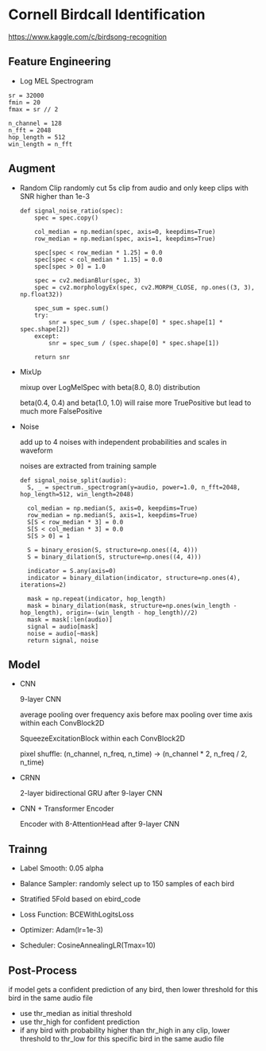 # Cornell Birdcall Identification 
https://www.kaggle.com/c/birdsong-recognition

## Feature Engineering
- Log MEL Spectrogram
```
sr = 32000
fmin = 20
fmax = sr // 2

n_channel = 128
n_fft = 2048
hop_length = 512
win_length = n_fft
```

## Augment
- Random Clip
  randomly cut 5s clip from audio and only keep clips with SNR higher than 1e-3
  ```
  def signal_noise_ratio(spec):
      spec = spec.copy()

      col_median = np.median(spec, axis=0, keepdims=True)
      row_median = np.median(spec, axis=1, keepdims=True)

      spec[spec < row_median * 1.25] = 0.0
      spec[spec < col_median * 1.15] = 0.0
      spec[spec > 0] = 1.0

      spec = cv2.medianBlur(spec, 3)
      spec = cv2.morphologyEx(spec, cv2.MORPH_CLOSE, np.ones((3, 3), np.float32))

      spec_sum = spec.sum()
      try:
          snr = spec_sum / (spec.shape[0] * spec.shape[1] * spec.shape[2])
      except:
          snr = spec_sum / (spec.shape[0] * spec.shape[1])

      return snr
  ```
- MixUp
  
  mixup over LogMelSpec with beta(8.0, 8.0) distribution
  
  beta(0.4, 0.4) and beta(1.0, 1.0) will raise more TruePositive but lead to much more FalsePositive
  
- Noise
  
  add up to 4 noises with independent probabilities and scales in waveform
  
  noises are extracted from training sample
  ```
  def signal_noise_split(audio):
    S, _ = spectrum._spectrogram(y=audio, power=1.0, n_fft=2048, hop_length=512, win_length=2048)
    
    col_median = np.median(S, axis=0, keepdims=True)
    row_median = np.median(S, axis=1, keepdims=True)
    S[S < row_median * 3] = 0.0
    S[S < col_median * 3] = 0.0
    S[S > 0] = 1
    
    S = binary_erosion(S, structure=np.ones((4, 4)))
    S = binary_dilation(S, structure=np.ones((4, 4)))
    
    indicator = S.any(axis=0)
    indicator = binary_dilation(indicator, structure=np.ones(4), iterations=2)
    
    mask = np.repeat(indicator, hop_length)
    mask = binary_dilation(mask, structure=np.ones(win_length - hop_length), origin=-(win_length - hop_length)//2)
    mask = mask[:len(audio)]
    signal = audio[mask]
    noise = audio[~mask]
    return signal, noise
  ```
## Model
- CNN
  
  9-layer CNN
  
  average pooling over frequency axis before max pooling over time axis within each ConvBlock2D
  
  SqueezeExcitationBlock within each ConvBlock2D
  
  pixel shuffle: (n_channel, n_freq, n_time) -> (n_channel * 2, n_freq / 2, n_time)

- CRNN

  2-layer bidirectional GRU after 9-layer CNN
  
- CNN + Transformer Encoder

  Encoder with 8-AttentionHead after 9-layer CNN

## Trainng
- Label Smooth: 0.05 alpha

- Balance Sampler: randomly select up to 150 samples of each bird

- Stratified 5Fold based on ebird_code

- Loss Function: BCEWithLogitsLoss

- Optimizer: Adam(lr=1e-3)

- Scheduler: CosineAnnealingLR(Tmax=10)

## Post-Process

if model gets a confident prediction of any bird, then lower threshold for this bird in the same audio file
- use thr_median as initial threshold
- use thr_high for confident prediction
- if any bird with probability higher than thr_high in any clip, lower threshold to thr_low for this specific bird in the same audio file
